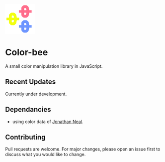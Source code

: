![color-bee-icon](https://github.com/mayuraitavadekar/color-bee.js/blob/master/new-color-bee-icon.png)

# Color-bee

A small color manipulation library in JavaScript.

## Recent Updates

Currently under development.

## Dependancies

- using color data of [Jonathan Neal](https://github.com/jonathantneal).

## Contributing

Pull requests are welcome. For major changes, please open an issue first to discuss what you would like to change.
